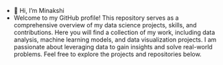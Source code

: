 - 👋 Hi, I’m Minakshi
- Welcome to my GitHub profile! This repository serves as a comprehensive overview of my data science projects, skills, and contributions. Here you will find a collection of my work, including data analysis, machine learning models, and data visualization projects. I am passionate about leveraging data to gain insights and solve real-world problems. Feel free to explore the projects and repositories below.

<!---
MinakshiDhhote/MinakshiDhhote is a ✨ special ✨ repository because its `README.md` (this file) appears on your GitHub profile.
You can click the Preview link to take a look at your changes.
--->
